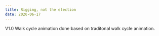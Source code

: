 ```yaml
---
title: Rigging, not the election
date: 2020-06-17
---
```


V1.0 Walk cycle animation done based on traditonal walk cycle animation.
